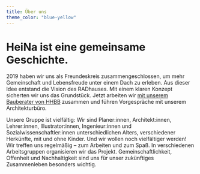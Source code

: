 ```yaml
---
title: Über uns
theme_color: "blue-yellow"
---
```


# HeiNa ist eine gemeinsame Geschichte.

2019 haben wir uns als Freundeskreis zusammengeschlossen, um mehr Gemeinschaft und Lebensfreude
unter einem Dach zu erleben. Aus dieser Idee entstand die Vision des RADhauses. Mit einem klaren Konzept
sicherten wir uns das Grundstück. Jetzt arbeiten wir [mit unserem Bauberater von HHBB](https://hhbb.hamburg/#baubetreuung)
zusammen und führen Vorgespräche mit unserem Architekturbüro.

Unsere Gruppe ist vielfältig: Wir sind Planer:innen, Architekt:innen, Lehrer:innen, Illustrator:innen, Ingenieur:innen
und Sozialwissenschaftler:innen unterschiedlichen Alters, verschiedener Herkünfte, mit und ohne Kinder. Und wir wollen
noch vielfältiger werden! Wir treffen uns regelmäßig – zum Arbeiten und zum Spaß. In verschiedenen Arbeitsgruppen
organisieren wir das Projekt. Gemeinschaftlichkeit, Offenheit und Nachhaltigkeit sind uns für unser zukünftiges Zusammenleben besonders wichtig.
